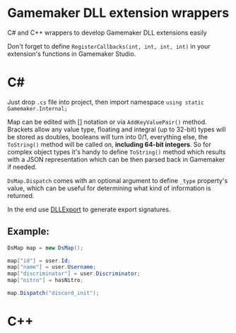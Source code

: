 # Gamemaker DLL extension wrappers
C# and C++ wrappers to develop Gamemaker DLL extensions easily

Don't forget to define `RegisterCallbacks(int, int, int, int)` in your extension's functions in Gamemaker Studio.

# C#
Just drop `.cs` file into project, then import namespace `using static Gamemaker.Internal;`

Map can be edited with [] notation or via `AddKeyValuePair()` method. Brackets allow any value type, floating and integral (up to 32-bit) types will be stored as doubles, booleans will turn into 0/1, everything else, the `ToString()` method will be called on, **including 64-bit integers**. So for complex object types it's handy to define `ToString()` method which results with a JSON representation which can be then parsed back in Gamemaker if needed.

`DsMap.Dispatch` comes with an optional argument to define `_type` property's value, which can be useful for determining what kind of information is returned.

In the end use [DLLExport](https://github.com/3F/DllExport) to generate export signatures.


## Example:

```c#
DsMap map = new DsMap();

map["id"] = user.Id;
map["name"] = user.Username;
map["discriminator"] = user.Discriminator;
map["nitro"] = hasNitro;

map.Dispatch("discord_init");
```

# C++
